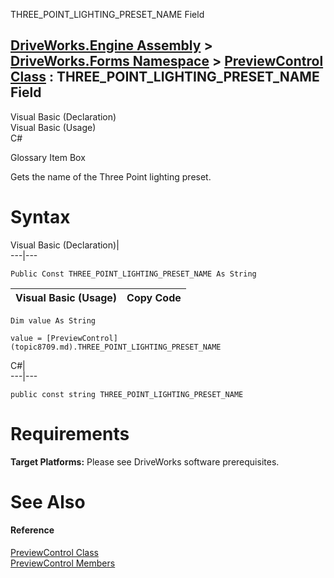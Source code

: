 THREE_POINT_LIGHTING_PRESET_NAME Field   
  
[DriveWorks.Engine Assembly](topic2156.md) > [DriveWorks.Forms Namespace](topic7266.md) > [PreviewControl Class](topic8709.md) : THREE_POINT_LIGHTING_PRESET_NAME Field  
---  
  
Visual Basic (Declaration)    
Visual Basic (Usage)    
C# 

Glossary Item Box

Gets the name of the Three Point lighting preset. 

# Syntax

Visual Basic (Declaration)|   
---|---  
      
    
    Public Const THREE_POINT_LIGHTING_PRESET_NAME As String  
  
Visual Basic (Usage)| Copy Code  
---|---  
      
    
    Dim value As String
     
    value = [PreviewControl](topic8709.md).THREE_POINT_LIGHTING_PRESET_NAME  
  
C#|   
---|---  
      
    
    public const string THREE_POINT_LIGHTING_PRESET_NAME  
  
# Requirements

**Target Platforms:** Please see DriveWorks software prerequisites.

# See Also

#### Reference

[PreviewControl Class](topic8709.md)   
[PreviewControl Members](topic8710.md)


